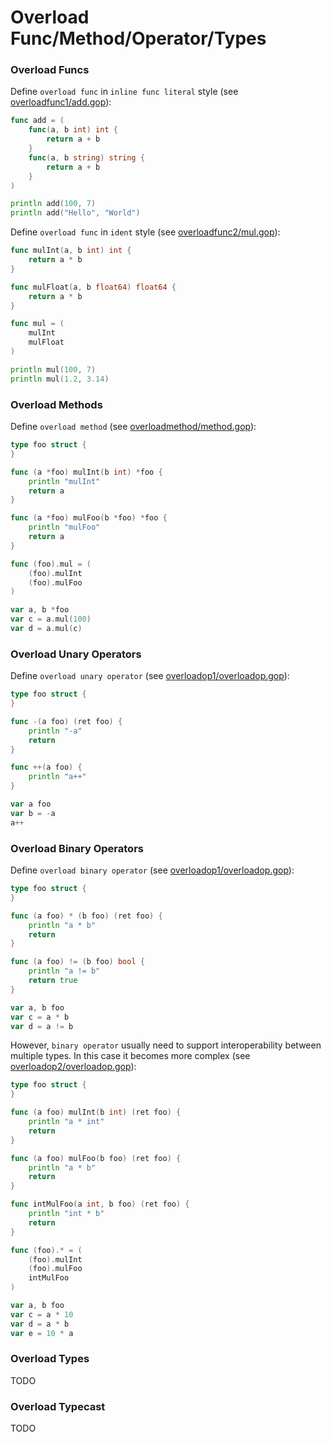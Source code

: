 Overload Func/Method/Operator/Types
=====

### Overload Funcs

Define `overload func` in `inline func literal` style (see [overloadfunc1/add.gop](demo/overloadfunc1/add.gop)):

```go
func add = (
	func(a, b int) int {
		return a + b
	}
	func(a, b string) string {
		return a + b
	}
)

println add(100, 7)
println add("Hello", "World")
```

Define `overload func` in `ident` style (see [overloadfunc2/mul.gop](demo/overloadfunc2/mul.gop)):

```go
func mulInt(a, b int) int {
	return a * b
}

func mulFloat(a, b float64) float64 {
	return a * b
}

func mul = (
	mulInt
	mulFloat
)

println mul(100, 7)
println mul(1.2, 3.14)
```

### Overload Methods

Define `overload method` (see [overloadmethod/method.gop](demo/overloadmethod/method.gop)):

```go
type foo struct {
}

func (a *foo) mulInt(b int) *foo {
	println "mulInt"
	return a
}

func (a *foo) mulFoo(b *foo) *foo {
	println "mulFoo"
	return a
}

func (foo).mul = (
	(foo).mulInt
	(foo).mulFoo
)

var a, b *foo
var c = a.mul(100)
var d = a.mul(c)
```

### Overload Unary Operators

Define `overload unary operator` (see [overloadop1/overloadop.gop](demo/overloadop1/overloadop.gop)):

```go
type foo struct {
}

func -(a foo) (ret foo) {
	println "-a"
	return
}

func ++(a foo) {
	println "a++"
}

var a foo
var b = -a
a++
```

### Overload Binary Operators

Define `overload binary operator` (see [overloadop1/overloadop.gop](demo/overloadop1/overloadop.gop)):

```go
type foo struct {
}

func (a foo) * (b foo) (ret foo) {
	println "a * b"
	return
}

func (a foo) != (b foo) bool {
	println "a != b"
	return true
}

var a, b foo
var c = a * b
var d = a != b
```

However, `binary operator` usually need to support interoperability between multiple types. In this case it becomes more complex (see [overloadop2/overloadop.gop](demo/overloadop2/overloadop.gop)):

```go
type foo struct {
}

func (a foo) mulInt(b int) (ret foo) {
	println "a * int"
	return
}

func (a foo) mulFoo(b foo) (ret foo) {
	println "a * b"
	return
}

func intMulFoo(a int, b foo) (ret foo) {
	println "int * b"
	return
}

func (foo).* = (
	(foo).mulInt
	(foo).mulFoo
	intMulFoo
)

var a, b foo
var c = a * 10
var d = a * b
var e = 10 * a
```

### Overload Types

TODO

### Overload Typecast

TODO

